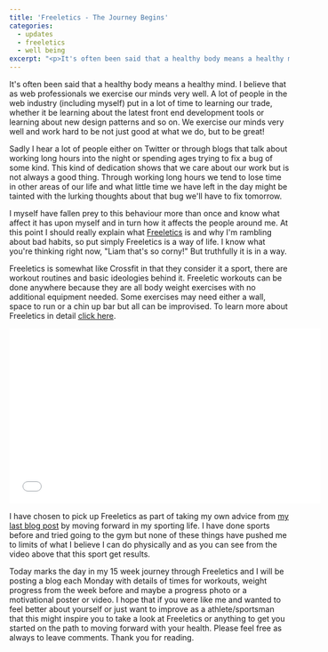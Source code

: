 ```yaml
---
title: 'Freeletics - The Journey Begins'
categories:
  - updates
  - freeletics
  - well being
excerpt: "<p>It's often been said that a healthy body means a healthy mind. I believe that as web professionals we exercise our minds very well. A lot of people in the web industry (including myself) put in a lot of time to learning our trade, whether it be learning about the latest front end development tools or learning about new design patterns and so on. We exercise our minds very well and work hard to be not just good at what we do, but to be great!</p>"
---
```

<p>
	It's often been said that a healthy body means a healthy mind. I believe that as web professionals we exercise our minds very well. A lot of people in the web industry (including myself) put in a lot of time to learning our trade, whether it be learning about the latest front end development tools or learning about new design patterns and so on. We exercise our minds very well and work hard to be not just good at what we do, but to be great!</p><p>
	Sadly I hear a lot of people either on Twitter or through blogs that talk about working long hours into the night or spending ages trying to fix a bug of some kind. This kind of dedication shows that we care about our work but is not always a good thing. Through working long hours we tend to lose time in other areas of our life and what little time we have left in the day might be tainted with the lurking thoughts about that bug we'll have to fix tomorrow.</p><p>
	I myself have fallen prey to this behaviour more than once and know what affect it has upon myself and in turn how it affects the people around me. At this point I should really explain what&nbsp;<a href="https://www.freeletics.com/en">Freeletics</a> is and why I'm rambling about bad habits, so put simply Freeletics is a way of life. I know what you're thinking right now, "Liam that's so corny!" But truthfully it is in a way.</p><p>
	Freeletics is somewhat like Crossfit in that they consider it a sport, there are workout routines and basic ideologies behind it. Freeletic workouts can be done anywhere because they are all body weight exercises with no additional equipment needed.&nbsp;Some exercises may need either&nbsp;a wall, space to run or a chin up bar but all can be improvised. To learn more about Freeletics in detail&nbsp;<a href="https://www.freeletics.com/en">click here</a>.</p><p class="video-container">
	
<iframe width="560" height="315" src="//www.youtube.com/embed/vGnAQqlrKoE" frameborder="0" allowfullscreen="">
</iframe></p><p>
	I have chosen to pick up Freeletics as part of taking my own advice from&nbsp;<a href="/blog/moving-forward">my last blog post</a> by moving forward in my sporting life. I have done sports before and tried going to the gym but none of these things have pushed me to limits of what I believe I can do physically and as you can see from the video above that this sport get results.</p><p>
	Today marks the day in my 15 week journey through Freeletics and I will be posting a blog each Monday with details of times for workouts, weight progress from the week before and maybe a progress photo or a motivational poster or video. I hope that if you were like me and wanted to feel better about yourself or just want to improve as a athlete/sportsman that this might inspire you to take a look at Freeletics or anything to get you started on the path to moving forward with your health. Please feel free as always to leave comments. Thank you for reading.</p>